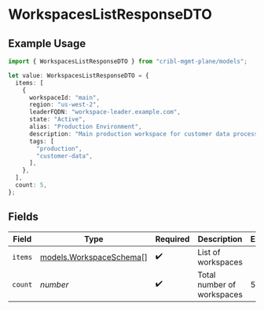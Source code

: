 # WorkspacesListResponseDTO

## Example Usage

```typescript
import { WorkspacesListResponseDTO } from "cribl-mgmt-plane/models";

let value: WorkspacesListResponseDTO = {
  items: [
    {
      workspaceId: "main",
      region: "us-west-2",
      leaderFQDN: "workspace-leader.example.com",
      state: "Active",
      alias: "Production Environment",
      description: "Main production workspace for customer data processing",
      tags: [
        "production",
        "customer-data",
      ],
    },
  ],
  count: 5,
};
```

## Fields

| Field                                                    | Type                                                     | Required                                                 | Description                                              | Example                                                  |
| -------------------------------------------------------- | -------------------------------------------------------- | -------------------------------------------------------- | -------------------------------------------------------- | -------------------------------------------------------- |
| `items`                                                  | [models.WorkspaceSchema](../models/workspaceschema.md)[] | :heavy_check_mark:                                       | List of workspaces                                       |                                                          |
| `count`                                                  | *number*                                                 | :heavy_check_mark:                                       | Total number of workspaces                               | 5                                                        |